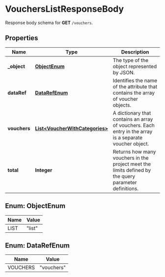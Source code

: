 

# VouchersListResponseBody

Response body schema for **GET** `/vouchers`.

## Properties

| Name | Type | Description |
|------------ | ------------- | ------------- |
|**_object** | [**ObjectEnum**](#ObjectEnum) | The type of the object represented by JSON. |
|**dataRef** | [**DataRefEnum**](#DataRefEnum) | Identifies the name of the attribute that contains the array of voucher objects. |
|**vouchers** | [**List&lt;VoucherWithCategories&gt;**](VoucherWithCategories.md) | A dictionary that contains an array of  vouchers. Each entry in the array is a separate voucher object. |
|**total** | **Integer** | Returns how many vouchers in the project meet the limits defined by the query parameter definitions. |



## Enum: ObjectEnum

| Name | Value |
|---- | -----|
| LIST | &quot;list&quot; |



## Enum: DataRefEnum

| Name | Value |
|---- | -----|
| VOUCHERS | &quot;vouchers&quot; |



